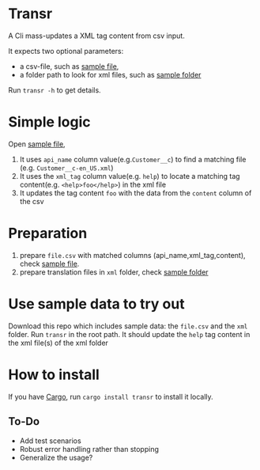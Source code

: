 # Transr

A Cli mass-updates a XML tag content from csv input.

It expects two optional parameters: 
- a csv-file, such as [sample file](./file.csv),
- a folder path to look for xml files, such as [sample folder](./xml/)

Run `transr -h` to get details.

# Simple logic

Open [sample file](./file.csv),

1. It uses `api_name` column value(e.g.`Customer__c`) to find a matching file (e.g. `Customer__c-en_US.xml`)
2. It uses the `xml_tag` column value(e.g. `help`) to locate a matching tag content(e.g. `<help>foo</help>`) in the xml file
3. It updates the tag content `foo` with the data from the `content` column of the csv

# Preparation

1. prepare `file.csv` with matched columns (api_name,xml_tag,content), check
   [sample file](./file.csv). 
2. prepare translation files in `xml` folder, check [sample folder](./xml/)
   
# Use sample data to try out

Download this repo which includes sample data: the `file.csv` and the `xml` folder.
Run `transr` in the root path.
It should update the `help` tag content in the xml file(s) of the xml folder

# How to install

If you have [Cargo](https://www.rust-lang.org/tools/install),
run `cargo install transr` to install it locally.

## To-Do

- Add test scenarios
- Robust error handling rather than stopping
- Generalize the usage?
